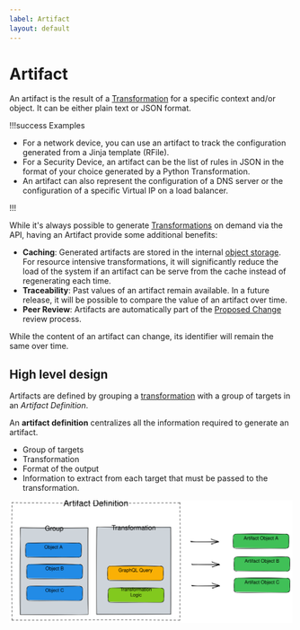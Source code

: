```yaml
---
label: Artifact
layout: default
---
```


# Artifact

An artifact is the result of a [Transformation](./transformation.md) for a specific context and/or object. It can be either plain text or JSON format.

!!!success Examples

- For a network device, you can use an artifact to track the configuration generated from a Jinja template (RFile).
- For a Security Device, an artifact can be the list of rules in JSON in the format of your choice generated by a Python Transformation.
- An artifact can also represent the configuration of a DNS server or the configuration of a specific Virtual IP on a load balancer.

!!!

While it's always possible to generate [Transformations](./transformation.md) on demand via the API, having an Artifact provide some additional benefits:

- **Caching**: Generated artifacts are stored in the internal [object storage](./object-storage.md). For resource intensive transformations, it will significantly reduce the load of the system if an artifact can be serve from the cache instead of regenerating each time.
- **Traceability**: Past values of an artifact remain available. In a future release, it will be possible to compare the value of an artifact over time.
- **Peer Review**: Artifacts are automatically part of the [Proposed Change](./proposed-change.md) review process.

While the content of an artifact can change, its identifier will remain the same over time.

## High level design

Artifacts are defined by grouping a [transformation](./transformation.md) with a group of targets in an *Artifact Definition*.

An **artifact definition** centralizes all the information required to generate an artifact.

- Group of targets
- Transformation
- Format of the output
- Information to extract from each target that must be passed to the transformation.

![](../media/artifact.excalidraw.svg)

